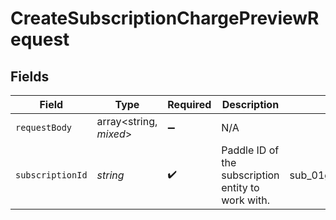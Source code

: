 # CreateSubscriptionChargePreviewRequest


## Fields

| Field                                              | Type                                               | Required                                           | Description                                        | Example                                            |
| -------------------------------------------------- | -------------------------------------------------- | -------------------------------------------------- | -------------------------------------------------- | -------------------------------------------------- |
| `requestBody`                                      | array<string, *mixed*>                             | :heavy_minus_sign:                                 | N/A                                                |                                                    |
| `subscriptionId`                                   | *string*                                           | :heavy_check_mark:                                 | Paddle ID of the subscription entity to work with. | sub_01gvne45dvdhg5gdxrz6hh511r                     |